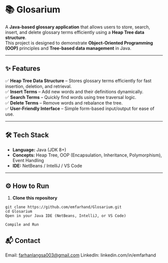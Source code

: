 # 📚 Glosarium

A **Java-based glossary application** that allows users to store, search, insert, and delete glossary terms efficiently using a **Heap Tree data structure**.  
This project is designed to demonstrate **Object-Oriented Programming (OOP)** principles and **Tree-based data management** in Java.

---

## ✨ Features

✅ **Heap Tree Data Structure** – Stores glossary terms efficiently for fast insertion, deletion, and retrieval.  
✅ **Insert Terms** – Add new words and their definitions dynamically.  
✅ **Search Terms** – Quickly find words using tree traversal logic.  
✅ **Delete Terms** – Remove words and rebalance the tree.  
✅ **User-Friendly Interface** – Simple form-based input/output for ease of use.

---

## 🛠️ Tech Stack

- **Language:** Java (JDK 8+)
- **Concepts:** Heap Tree, OOP (Encapsulation, Inheritance, Polymorphism), Event Handling
- **IDE:** NetBeans / IntelliJ / VS Code

---

## ⚙️ How to Run

1. **Clone this repository**

```
git clone https://github.com/emfarhand/Glosarium.git
cd Glosarium
Open in your Java IDE (NetBeans, IntelliJ, or VS Code)

Compile and Run

```

## 📬 Contact

Email: farhanlangsa003@gmail.com
LinkedIn: linkedin.com/in/emfarhand
